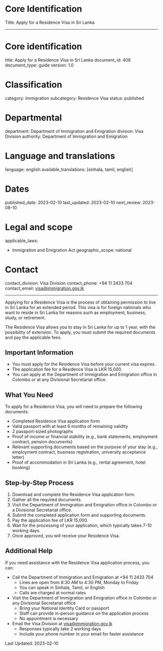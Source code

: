 # Core Identification
Title: Apply for a Residence Visa in Sri Lanka

---
# Core identification
title: Apply for a Residence Visa in Sri Lanka
document_id: 406
document_type: guide
version: 1.0

# Classification
category: Immigration
subcategory: Residence Visa
status: published

# Departmental
department: Department of Immigration and Emigration
division: Visa Division
authority: Department of Immigration and Emigration

# Language and translations
language: english
available_translations: [sinhala, tamil, english]

# Dates
published_date: 2023-02-10
last_updated: 2023-02-10
next_review: 2023-08-10

# Legal and scope
applicable_laws:
 - Immigration and Emigration Act
geographic_scope: national

# Contact
contact_division: Visa Division
contact_phone: +94 11 2433 704
contact_email: visa@immigration.gov.lk

---

Applying for a Residence Visa is the process of obtaining permission to live in Sri Lanka for an extended period. This visa is for foreign nationals who want to reside in Sri Lanka for reasons such as employment, business, study, or retirement.

The Residence Visa allows you to stay in Sri Lanka for up to 1 year, with the possibility of extension. To apply, you must submit the required documents and pay the applicable fees.

## Important Information

- You must apply for the Residence Visa before your current visa expires.
- The application fee for a Residence Visa is LKR 15,000.
- You can apply at the Department of Immigration and Emigration office in Colombo or at any Divisional Secretariat office.

## What You Need

To apply for a Residence Visa, you will need to prepare the following documents:

- Completed Residence Visa application form
- Valid passport with at least 6 months of remaining validity
- 2 passport-sized photographs
- Proof of income or financial stability (e.g., bank statements, employment contract, pension documents)
- Relevant supporting documents based on the purpose of your stay (e.g., employment contract, business registration, university acceptance letter)
- Proof of accommodation in Sri Lanka (e.g., rental agreement, hotel booking)

## Step-by-Step Process

1. Download and complete the Residence Visa application form.
2. Gather all the required documents.
3. Visit the Department of Immigration and Emigration office in Colombo or a Divisional Secretariat office.
4. Submit the completed application form and supporting documents.
5. Pay the application fee of LKR 15,000.
6. Wait for the processing of your application, which typically takes 7-10 working days.
7. Once approved, you will receive your Residence Visa.

## Additional Help

If you need assistance with the Residence Visa application process, you can:

- Call the Department of Immigration and Emigration at +94 11 2433 704
    - Lines are open from 8:30 AM to 4:30 PM, Monday to Friday
    - You can speak in Sinhala, Tamil, or English
    - Calls are charged at normal rates
- Visit the Department of Immigration and Emigration office in Colombo or any Divisional Secretariat office
    - Bring your National Identity Card or passport
    - Staff can provide in-person guidance on the application process
    - No appointment is necessary
- Email the Visa Division at visa@immigration.gov.lk
    - Responses typically take 2 working days
    - Include your phone number in your email for faster assistance

Last Updated: 2023-02-10